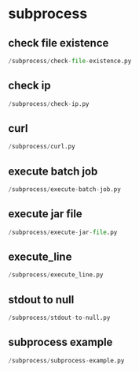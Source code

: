 # subprocess

## check file existence
```python
/subprocess/check-file-existence.py
```


## check ip
```python
/subprocess/check-ip.py
```


## curl
```python
/subprocess/curl.py
```


## execute batch job
```python
/subprocess/execute-batch-job.py
```


## execute jar file
```python
/subprocess/execute-jar-file.py
```


## execute_line
```python
/subprocess/execute_line.py
```


## stdout to null
```python
/subprocess/stdout-to-null.py
```


## subprocess example
```python
/subprocess/subprocess-example.py
```

